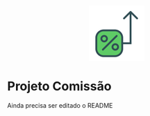 <p align="center">
<img src="https://github.com/MatheusFranciscone/projeto-comissao/blob/master/comissao.png">
</p>

# Projeto Comissão
 Ainda precisa ser editado o README
